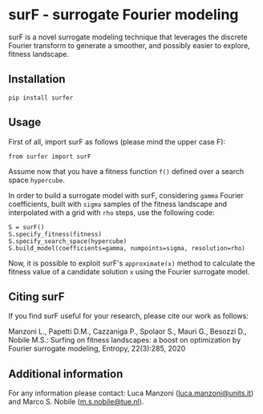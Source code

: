 # surF - surrogate Fourier modeling 

surF is a novel surrogate modeling technique that leverages the discrete Fourier transform to generate a smoother, and possibly easier to explore, fitness landscape.

## Installation

```pip install surfer```

## Usage

First of all, import surF as follows (please mind the upper case F):

```
from surfer import surF
```

Assume now that you have a fitness function ```f()``` defined over a search space ```hypercube```.

In order to build a surrogate model with surF, considering ```gamma``` Fourier coefficients, built with ```sigma``` samples of the fitness landscape and interpolated with a grid with ```rho``` steps, use the following code:

```
S = surF()
S.specify_fitness(fitness)
S.specify_search_space(hypercube)
S.build_model(coefficients=gamma, numpoints=sigma, resolution=rho)
```

Now, it is possible to exploit surF's  ```approximate(x)``` method to calculate the fitness value of a candidate solution ```x``` using the Fourier surrogate model.

## Citing surF

If you find surF useful for your research, please cite our work as follows:

Manzoni L., Papetti D.M., Cazzaniga P., Spolaor S., Mauri G., Besozzi D., Nobile M.S.: Surfing on fitness landscapes: a boost on optimization by Fourier surrogate modeling, Entropy, 22(3):285, 2020

## Additional information

For any information please contact: Luca Manzoni (luca.manzoni@units.it) and Marco S. Nobile (m.s.nobile@tue.nl).

